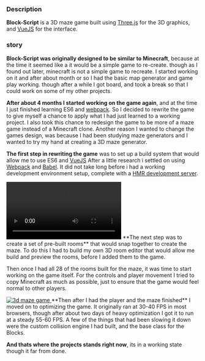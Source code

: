 ### Description
**Block-Script** is a 3D maze game built using [Three.js](/skills/view?id=threejs) for the 3D graphics, and [VueJS](/skills/view?id=vuejs) for the interface.

### story
**Block-Script was originally designed to be similar to Minecraft**, because at the time it seemed like a it would be a simple game to re-create.
though as I found out later, minecraft is not a simple game to recreate.
I started working on it and after about month or so I had the basic map generator and game play working.
though after a while I got board, and took a break so that I could work on some of my other projects.

**After about 4 months I started working on the game again**, and at the time I just finished learning ES6 and [webpack](/skills/view?id=webpack).
So I decided to rewrite the game to give myself a chance to apply what I had just learned to a working project.
I also took this chance to redesign the game to be more of a maze game instead of a Minecraft clone.
Another reason I wanted to change the games design, was because I had been studying maze generators and I wanted to try my hand at creating a 3D maze generator.

**The first step in rewriting the game** was to set up a build system that would allow me to use ES6 and [VueJS](/skills/view?id=vuejs)
After a little research i settled on using [Webpack](/skills/view?id=webpack) and [Babel](/skills/view?id=babel).
It did not take long before i had a working development environment setup, complete with a [HMR development server](http://survivejs.com/webpack/developing-with-webpack/automatic-browser-refresh/).

<span class="pull-right margin-left-10-sm margin-bottom-10 width-100-xs width-25" style="position: relative">
    <i class="fa fa-play-circle overlay-icon overlay-icon-hide"></i>
    <video class="play-on-hover img-responsive" rate="2.5" loopPause="2" preload src="/assets/games/block-script/block-script-editor.mp4"></video>
</span>
**The next step was to create a set of pre-built rooms** that would snap together to create the maze.
To do this I had to build my own 3D room editor that would allow me build and preview the rooms, before I added them to the game.

Then once I had all 28 of the rooms built for the maze, it was time to start working on the game itself.
For the controls and player movement I tried to copy Minecraft as much as possible, just to ensure that the game would feel normal to other players.

<a class="thumbnail pull-left margin-right-10-sm margin-bottom-10 width-100-xs width-25" href="/assets/games/block-script/2016-11-12-19-35-09.png" target="_blank" data-image-modal>
	<img title="3d maze game" src="/assets/games/block-script/2016-11-12-19-35-09_tn.jpg"/>
</a>
**Then after I had the player and the maze finished** I moved on to optimizing the game.
It originally ran at 30-40 FPS in most browsers, though after about two days of heavy optimization I got it to run at a steady 55-60 FPS.
A few of the things that had been slowing it down were the custom collision engine I had built, and the base class for the Blocks.

**And thats where the projects stands right now**, its in a working state though it far from done.
